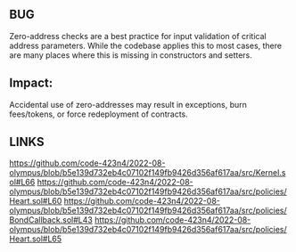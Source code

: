 ## BUG

Zero-address checks are a best practice for input validation of critical address parameters. While the codebase applies this to most cases, there are many places where this is missing in constructors and setters.

## Impact: 
Accidental use of zero-addresses may result in exceptions, burn fees/tokens, or force redeployment of contracts.

## LINKS
https://github.com/code-423n4/2022-08-olympus/blob/b5e139d732eb4c07102f149fb9426d356af617aa/src/Kernel.sol#L66
https://github.com/code-423n4/2022-08-olympus/blob/b5e139d732eb4c07102f149fb9426d356af617aa/src/policies/Heart.sol#L60
https://github.com/code-423n4/2022-08-olympus/blob/b5e139d732eb4c07102f149fb9426d356af617aa/src/policies/BondCallback.sol#L43
https://github.com/code-423n4/2022-08-olympus/blob/b5e139d732eb4c07102f149fb9426d356af617aa/src/policies/Heart.sol#L65
